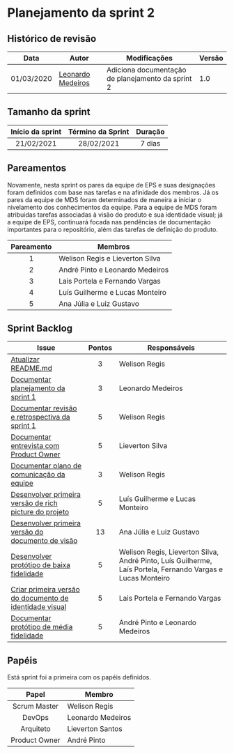 # Planejamento da sprint 2

## Histórico de revisão

| Data       | Autor                                                | Modificações                                      | Versão |
| ---------- | ---------------------------------------------------- | ------------------------------------------------- | ------ |
| 01/03/2020 | [Leonardo Medeiros](https://github.com/leomedeiros1) | Adiciona documentação de planejamento da sprint 2 | 1.0    |

## Tamanho da sprint

| Início da sprint | Término da Sprint | Duração |
| :--------------: | :---------------: | :-----: |
|    21/02/2021    |    28/02/2021     | 7 dias  |

## Pareamentos

Novamente, nesta sprint os pares da equipe de EPS e suas designações foram definidos com base nas tarefas e na afinidade dos membros. Já os pares da equipe de MDS foram determinados de maneira a iniciar o nivelamento dos conhecimentos da equipe. 
Para a equipe de MDS foram atribuidas tarefas associadas à visão do produto e sua identidade visual; já a equipe de EPS, continuará focada nas pendências de documentação importantes para o repositório, além das tarefas de definição do produto.

| Pareamento | Membros                         |
| :--------: | ------------------------------- |
|     1      | Welison Regis e Lieverton Silva |
|     2      | André Pinto e Leonardo Medeiros |
|     3      | Lais Portela e Fernando Vargas  |
|     4      | Luís Guilherme e Lucas Monteiro |
|     5      | Ana Júlia e Luiz Gustavo        |

## Sprint Backlog

|Issue                                                                                                             | Pontos | Responsáveis                    |
| ---------------------------------------------------------------------------------------------------------------- | :----: | ------------------------------- |
| [Atualizar README.md](https://github.com/fga-eps-mds/EPS-2020-2-G3/issues/11)                                    |   3    |  Welison Regis                   |
| [Documentar planejamento da sprint 1](https://github.com/fga-eps-mds/EPS-2020-2-G3/issues/27)                    |   3    |  Leonardo Medeiros               |
| [Documentar revisão e retrospectiva da sprint 1](https://github.com/fga-eps-mds/EPS-2020-2-G3/issues/28)         |   5    |  Welison Regis                   |
| [Documentar entrevista com Product Owner](https://github.com/fga-eps-mds/EPS-2020-2-G3/issues/29)                |   5    |  Lieverton Silva                 |
| [Documentar plano de comunicação da equipe](https://github.com/fga-eps-mds/EPS-2020-2-G3/issues/31)              |   3    |  Welison Regis                   |
| [Desenvolver primeira versão de rich picture do projeto](https://github.com/fga-eps-mds/EPS-2020-2-G3/issues/33) |   5    |  Luís Guilherme e Lucas Monteiro |
| [Desenvolver primeira versão do documento de visão ](https://github.com/fga-eps-mds/EPS-2020-2-G3/issues/34)     |   13   |  Ana Júlia e Luiz Gustavo        |
| [Desenvolver protótipo de baixa fidelidade](https://github.com/fga-eps-mds/EPS-2020-2-G3/issues/35)              |   5    |  Welison Regis, Lieverton Silva, André Pinto, Luís Guilherme, Laís Portela, Fernando Vargas e Lucas Monteiro |
| [Criar primeira versão do documento de identidade visual](https://github.com/fga-eps-mds/EPS-2020-2-G3/issues/37)|    5   |  Lais Portela e Fernando Vargas   |
| [Documentar protótipo de média fidelidade](https://github.com/fga-eps-mds/EPS-2020-2-G3/issues/37)               |    5   |  André Pinto e Leonardo Medeiros  |

## Papéis

Está sprint foi a primeira com os papéis definidos.

| Papel          | Membro            |
| :------------: | ----------------- |
| Scrum Master   | Welison Regis     |
| DevOps         | Leonardo Medeiros |
| Arquiteto      | Lieverton Santos  |
| Product Owner  | André Pinto       |
